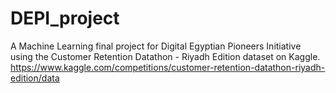 # DEPI_project
A Machine Learning final project for Digital Egyptian Pioneers Initiative using the Customer Retention Datathon - Riyadh Edition dataset on Kaggle. https://www.kaggle.com/competitions/customer-retention-datathon-riyadh-edition/data
